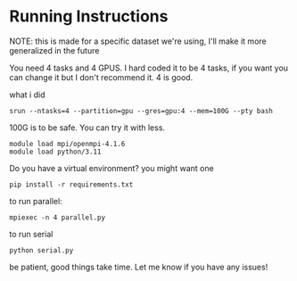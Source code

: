 # Running Instructions

NOTE: this is made for a specific dataset we're using, I'll make it more generalized in the future

You need 4 tasks and 4 GPUS. I hard coded it to be 4 tasks, if you want 
you can change it but I don't recommend it. 4 is good.

what i did
```
srun --ntasks=4 --partition=gpu --gres=gpu:4 --mem=100G --pty bash
```

100G is to be safe. You can try it with less.

```
module load mpi/openmpi-4.1.6
module load python/3.11
```

Do you have a virtual environment? you might want one

```
pip install -r requirements.txt
```

to run parallel:

```
mpiexec -n 4 parallel.py
```

to run serial

```
python serial.py
```

be patient, good things take time. Let me know if you have any issues!
